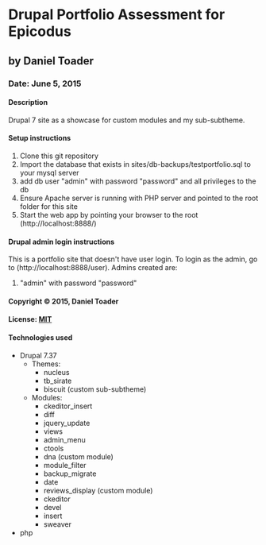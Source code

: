 # Drupal Portfolio Assessment for Epicodus
## by Daniel Toader
### Date: June 5, 2015
#### Description
Drupal 7 site as a showcase for custom modules and my sub-subtheme.

#### Setup instructions
1. Clone this git repository
2. Import the database that exists in sites/db-backups/testportfolio.sql to your mysql server
3. add db user "admin" with password "password" and all privileges to the db
3. Ensure Apache server is running with PHP server and pointed to the root folder for this site
4. Start the web app by pointing your browser to the root (http://localhost:8888/)

#### Drupal admin login instructions
This is a portfolio site that doesn't have user login. To login as the admin, go to (http://localhost:8888/user).
Admins created are:
1. "admin" with password "password"

#### Copyright © 2015, Daniel Toader

#### License: [MIT](https://github.com/twbs/bootstrap/blob/master/LICENSE)

#### Technologies used
- Drupal 7.37
  - Themes:
    - nucleus
    - tb_sirate
    - biscuit (custom sub-subtheme)
  - Modules:
    - ckeditor_insert
    - diff
    - jquery_update
    - views
    - admin_menu
    - ctools
    - dna (custom module)
    - module_filter
    - backup_migrate
    - date
    - reviews_display (custom module)
    - ckeditor
    - devel
    - insert
    - sweaver
- php
